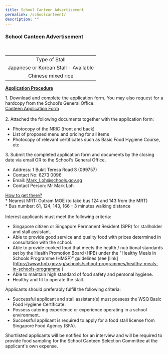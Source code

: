 ```yaml
---
title: School Canteen Advertisement
permalink: /schoolcanteen1/
description: ""
---
```

<h3>School Canteen Advertisement</h3><br>
<table>
	<tbody align="center">		
		<tr>
		<td>Type of Stall
		</td>		
	</tr>
	<tr>
		<td>Japanese or Korean Stall - Available
		</td>	
	</tr>
		<tr>
		<td>Chinese mixed rice
			</td>	
	</tr>
	</tbody>
	</table>
<p align="justify">
<strong><u>Application Procedure</u></strong>
</p>
<p align="justify">
1. Download and complete the application form. You may also request for a hardcopy from the School’s General Office.<br>
	<a href="/files/Punitha/2023/application%20for%20canteen%20stall%20in%20existing%20school.pdf" target="_blank" rel="noopener"> Canteen Application Form</a>
	<br>	<br>
2. Attached the following documents together with the application form:
</p><ul>
<li>Photocopy of the NRIC (front and back)</li>
<li>List of proposed menu and pricing for all items</li>
<li>Photocopy of relevant certificates such as Basic Food Hygiene Course, etc</li>
</ul>
3. Submit the completed application form and documents by the closing date via email OR to the School's General Office.
<ul>
<li>	Address: 1 Bukit Teresa Road S (099757)</li>
<li>Contact No: 6273 0096</li>
<li>Email: <a href="mailto:Mark_Loh@schools.gov.sg">Mark_Loh@schools.gov.sg</a></li>
<li>Contact Person: Mr Mark Loh</li>
</ul>
<p align="justify"></p>
<p align="justify">
<u>How to get there?</u><br>
* Nearest MRT: Outram MOE (to take bus 124 and 143 from the MRT)<br>
* Bus number: 61, 124, 143, 166 - 3 minutes walking distance<br>
<br>
Interest applicants must meet the following criteria:<br>
</p>
<p align="justify">
</p><ul>
<li>Singapore citizen or Singapore Permanent Resident (SPR) for stallholder and stall assistant.</li>
<li>Able to provide good service and quality food with prices determined in consultation with the school.</li>
<li>	Able to provide cooked food that meets the health / nutritional standards set by the Health Promotion Board (HPB) under the "Healthy Meals in Schools Programme (HMSP)" guidelines (see [link](<a target="_blank" href="https://www.hpb.gov.sg/schools/school-programmes/healthy-meals-in-schools-programme">https://www.hpb.gov.sg/schools/school-programmes/healthy-meals-in-schools-programme</a> 
)
</li>
	<li>Able to maintain high standard of food safety and personal hygiene.</li>
<li>	Healthy and fit to operate the stall.</li>
	</ul>
<p align="justify">
Applicants should preferably fulfill the following criteria:
</p><ul>
<li>Successful applicant and stall assistant(s) must possess the WSQ Basic Food Hygiene Certificate.</li>
<li>Possess catering experience or experience operating in a school environment.</li>
<li>	Successful applicant is required to apply for a food stall license from Singapore Food Agency (SFA).</li>
</ul>
<p></p>
Shortlisted applicants will be notified for an interview and will be required to provide food sampling for the School Canteen Selection Committee at the applicant's own expense.
<p align="justify"></p>